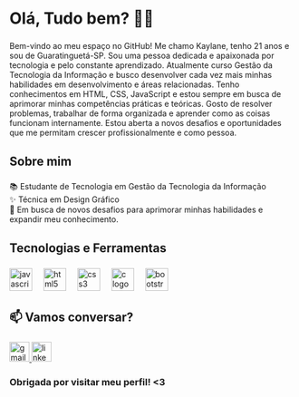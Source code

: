 <h1 align="left">Olá, Tudo bem? 👩‍💻</h1>

###

<p align="left">Bem-vindo ao meu espaço no GitHub! Me chamo Kaylane, tenho 21 anos e sou de Guaratinguetá-SP. Sou uma pessoa dedicada e apaixonada por tecnologia e pelo constante aprendizado. Atualmente curso Gestão da Tecnologia da Informação e busco desenvolver cada vez mais minhas habilidades em desenvolvimento e áreas relacionadas. Tenho conhecimentos em HTML, CSS, JavaScript e estou sempre em busca de aprimorar minhas competências práticas e teóricas.  
Gosto de resolver problemas, trabalhar de forma organizada e aprender como as coisas funcionam internamente. Estou aberta a novos desafios e oportunidades que me permitam crescer profissionalmente e como pessoa. </p>

<h2 align="left">Sobre mim</h2>

###

<p align="left">📚 Estudante de Tecnologia em Gestão da Tecnologia da Informação<br>✨ Técnica em Design Gráfico<br>🚀 Em busca de novos desafios para aprimorar minhas habilidades e expandir meu conhecimento.</p>

###

<h2 align="left">Tecnologias e Ferramentas</h2>

###

<div align="left">
  <img src="https://cdn.jsdelivr.net/gh/devicons/devicon/icons/javascript/javascript-original.svg" height="40" alt="javascript logo"  />
  <img width="12" />
  <img src="https://cdn.jsdelivr.net/gh/devicons/devicon/icons/html5/html5-original.svg" height="40" alt="html5 logo"  />
  <img width="12" />
  <img src="https://cdn.jsdelivr.net/gh/devicons/devicon/icons/css3/css3-original.svg" height="40" alt="css3 logo"  />
  <img width="12" />
  <img src="https://cdn.jsdelivr.net/gh/devicons/devicon/icons/c/c-original.svg" height="40" alt="c logo"  />
  <img width="12" />
  <img src="https://cdn.jsdelivr.net/gh/devicons/devicon/icons/bootstrap/bootstrap-original.svg" height="40" alt="bootstrap logo"  />
</div>

###

<h2 align="left">📫 Vamos conversar?</h2>

###

<div align="left">
  <a href="mailto: kaylaneleticia10@gmail.com" target="_blank">
    <img src="https://img.shields.io/static/v1?message=Gmail&logo=gmail&label=&color=D14836&logoColor=white&labelColor=&style=for-the-badge" height="35" alt="gmail logo"  />
  </a>
  <a href="https://www.linkedin.com/in/kaylane-silva-841236230" target="_blank">
    <img src="https://img.shields.io/static/v1?message=LinkedIn&logo=linkedin&label=&color=0077B5&logoColor=white&labelColor=&style=for-the-badge" height="35" alt="linkedin logo"  />
  </a>
</div>

###

<h3 align="left">Obrigada por visitar meu perfil! <3 </h3>

###
